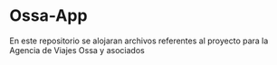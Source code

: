 # Ossa-App
En este repositorio se alojaran archivos referentes al proyecto para la Agencia de Viajes Ossa y asociados 
